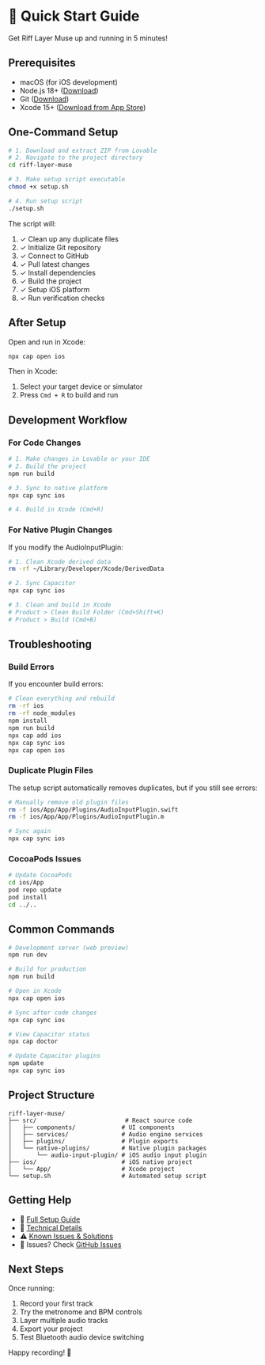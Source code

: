 # 🚀 Quick Start Guide

Get Riff Layer Muse up and running in 5 minutes!

## Prerequisites

- macOS (for iOS development)
- Node.js 18+ ([Download](https://nodejs.org/))
- Git ([Download](https://git-scm.com/))
- Xcode 15+ ([Download from App Store](https://apps.apple.com/us/app/xcode/id497799835))

## One-Command Setup

```bash
# 1. Download and extract ZIP from Lovable
# 2. Navigate to the project directory
cd riff-layer-muse

# 3. Make setup script executable
chmod +x setup.sh

# 4. Run setup script
./setup.sh
```

The script will:
1. ✓ Clean up any duplicate files
2. ✓ Initialize Git repository
3. ✓ Connect to GitHub
4. ✓ Pull latest changes
5. ✓ Install dependencies
6. ✓ Build the project
7. ✓ Setup iOS platform
8. ✓ Run verification checks

## After Setup

Open and run in Xcode:

```bash
npx cap open ios
```

Then in Xcode:
1. Select your target device or simulator
2. Press `Cmd + R` to build and run

## Development Workflow

### For Code Changes

```bash
# 1. Make changes in Lovable or your IDE
# 2. Build the project
npm run build

# 3. Sync to native platform
npx cap sync ios

# 4. Build in Xcode (Cmd+R)
```

### For Native Plugin Changes

If you modify the AudioInputPlugin:

```bash
# 1. Clean Xcode derived data
rm -rf ~/Library/Developer/Xcode/DerivedData

# 2. Sync Capacitor
npx cap sync ios

# 3. Clean and build in Xcode
# Product > Clean Build Folder (Cmd+Shift+K)
# Product > Build (Cmd+B)
```

## Troubleshooting

### Build Errors

If you encounter build errors:

```bash
# Clean everything and rebuild
rm -rf ios
rm -rf node_modules
npm install
npm run build
npx cap add ios
npx cap sync ios
npx cap open ios
```

### Duplicate Plugin Files

The setup script automatically removes duplicates, but if you still see errors:

```bash
# Manually remove old plugin files
rm -f ios/App/App/Plugins/AudioInputPlugin.swift
rm -f ios/App/App/Plugins/AudioInputPlugin.m

# Sync again
npx cap sync ios
```

### CocoaPods Issues

```bash
# Update CocoaPods
cd ios/App
pod repo update
pod install
cd ../..
```

## Common Commands

```bash
# Development server (web preview)
npm run dev

# Build for production
npm run build

# Open in Xcode
npx cap open ios

# Sync after code changes
npx cap sync ios

# View Capacitor status
npx cap doctor

# Update Capacitor plugins
npm update
npx cap sync ios
```

## Project Structure

```
riff-layer-muse/
├── src/                         # React source code
│   ├── components/             # UI components
│   ├── services/               # Audio engine services
│   ├── plugins/                # Plugin exports
│   └── native-plugins/         # Native plugin packages
│       └── audio-input-plugin/ # iOS audio input plugin
├── ios/                        # iOS native project
│   └── App/                    # Xcode project
└── setup.sh                    # Automated setup script
```

## Getting Help

- 📖 [Full Setup Guide](PLUGIN_SETUP.md)
- 🔧 [Technical Details](RESTRUCTURE_SUMMARY.md)
- ⚠️ [Known Issues & Solutions](KNOWN_ISSUES.md)
- 🐛 Issues? Check [GitHub Issues](https://github.com/CANZIL-MAX/riff-layer-muse/issues)

## Next Steps

Once running:
1. Record your first track
2. Try the metronome and BPM controls
3. Layer multiple audio tracks
4. Export your project
5. Test Bluetooth audio device switching

Happy recording! 🎵
